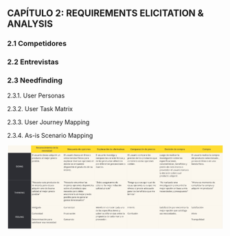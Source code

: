 ## CAPÍTULO 2: REQUIREMENTS ELICITATION & ANALYSIS
### 2.1 Competidores

### 2.2 Entrevistas

### 2.3 Needfinding

2.3.1. User Personas

2.3.2. User Task Matrix

2.3.3. User Journey Mapping

2.3.4. As-is Scenario Mapping

![As-is Scenario Map](./images/As-is%20Scenario%20Map.jpg)





